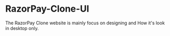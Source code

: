 # RazorPay-Clone-UI
The RazorPay Clone website is mainly focus on designing and How it's look in desktop only.
